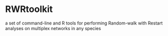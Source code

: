 # RWRtoolkit
a set of command-line and R tools for performing Random-walk with Restart analyses on multiplex networks in any species 

